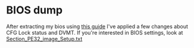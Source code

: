 # BIOS dump

After extracting my bios using [this guide](https://github.com/dreamwhite/bios-extraction-guide/tree/master/Dell) I've applied a few changes about CFG Lock status and DVMT.
If you're interested in BIOS settings, look at [Section\_PE32\_image\_Setup.txt](Inspiron5370_Vostro5370_5471_BIOS_v1_17_0_x64.exe_extracted/Section_PE32_image_Setup.txt)
